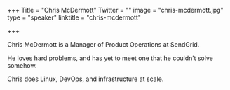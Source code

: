 +++
Title = "Chris McDermott"
Twitter = ""
image = "chris-mcdermott.jpg"
type = "speaker"
linktitle = "chris-mcdermott"

+++

Chris McDermott is a Manager of Product Operations at SendGrid. 

He loves hard problems, and has yet to meet one that he couldn’t solve somehow. 

Chris does Linux, DevOps, and infrastructure at scale.
